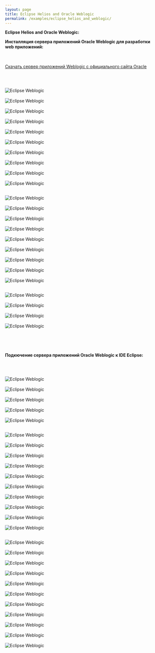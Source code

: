 ```yaml
---
layout: page
title: Eclipse Helios and Oracle Weblogic
permalink: /examples/eclipse_helios_and_weblogic/
---
```



<strong>Eclipse Helios and Oracle Weblogic:</strong>



<strong>Инсталляция сервера приложений Oracle Weblogic для разработки web приложений:</strong>


<br/><br/>
<a href="http://www.oracle.com/technetwork/middleware/fusion-middleware/downloads/index.html">Скачать сервер приложений Weblogic с официального сайта Oracle</a>

<br/><br/>

<img src="http://files.javadev.org/eclipse/eclipse_weblogic/eclipse_weblogic_01.png" border="0" alt="Eclipse Weblogic"><br/><br/>
<img src="http://files.javadev.org/eclipse/eclipse_weblogic/eclipse_weblogic_02.png" border="0" alt="Eclipse Weblogic"><br/><br/>
<img src="http://files.javadev.org/eclipse/eclipse_weblogic/eclipse_weblogic_03.png" border="0" alt="Eclipse Weblogic"><br/><br/>
<img src="http://files.javadev.org/eclipse/eclipse_weblogic/eclipse_weblogic_04.png" border="0" alt="Eclipse Weblogic"><br/><br/>
<img src="http://files.javadev.org/eclipse/eclipse_weblogic/eclipse_weblogic_05.png" border="0" alt="Eclipse Weblogic"><br/><br/>
<img src="http://files.javadev.org/eclipse/eclipse_weblogic/eclipse_weblogic_06.png" border="0" alt="Eclipse Weblogic"><br/><br/>
<img src="http://files.javadev.org/eclipse/eclipse_weblogic/eclipse_weblogic_07.png" border="0" alt="Eclipse Weblogic"><br/><br/>
<img src="http://files.javadev.org/eclipse/eclipse_weblogic/eclipse_weblogic_08.png" border="0" alt="Eclipse Weblogic"><br/><br/>
<img src="http://files.javadev.org/eclipse/eclipse_weblogic/eclipse_weblogic_09.png" border="0" alt="Eclipse Weblogic"><br/><br/>
<img src="http://files.javadev.org/eclipse/eclipse_weblogic/eclipse_weblogic_10.png" border="0" alt="Eclipse Weblogic"><br/><br/>

<img src="http://files.javadev.org/eclipse/eclipse_weblogic/eclipse_weblogic_11.png" border="0" alt="Eclipse Weblogic"><br/><br/>
<img src="http://files.javadev.org/eclipse/eclipse_weblogic/eclipse_weblogic_12.png" border="0" alt="Eclipse Weblogic"><br/><br/>
<img src="http://files.javadev.org/eclipse/eclipse_weblogic/eclipse_weblogic_13.png" border="0" alt="Eclipse Weblogic"><br/><br/>
<img src="http://files.javadev.org/eclipse/eclipse_weblogic/eclipse_weblogic_14.png" border="0" alt="Eclipse Weblogic"><br/><br/>
<img src="http://files.javadev.org/eclipse/eclipse_weblogic/eclipse_weblogic_15.png" border="0" alt="Eclipse Weblogic"><br/><br/>
<img src="http://files.javadev.org/eclipse/eclipse_weblogic/eclipse_weblogic_16.png" border="0" alt="Eclipse Weblogic"><br/><br/>
<img src="http://files.javadev.org/eclipse/eclipse_weblogic/eclipse_weblogic_17.png" border="0" alt="Eclipse Weblogic"><br/><br/>
<img src="http://files.javadev.org/eclipse/eclipse_weblogic/eclipse_weblogic_18.png" border="0" alt="Eclipse Weblogic"><br/><br/>
<img src="http://files.javadev.org/eclipse/eclipse_weblogic/eclipse_weblogic_19.png" border="0" alt="Eclipse Weblogic"><br/><br/>


<img src="http://files.javadev.org/eclipse/eclipse_weblogic/eclipse_weblogic_20.png" border="0" alt="Eclipse Weblogic"><br/><br/>
<img src="http://files.javadev.org/eclipse/eclipse_weblogic/eclipse_weblogic_21.png" border="0" alt="Eclipse Weblogic"><br/><br/>
<img src="http://files.javadev.org/eclipse/eclipse_weblogic/eclipse_weblogic_22.png" border="0" alt="Eclipse Weblogic"><br/><br/>
<img src="http://files.javadev.org/eclipse/eclipse_weblogic/eclipse_weblogic_24.png" border="0" alt="Eclipse Weblogic"><br/><br/>


<br/><br/>


<strong>Подкючение сервера приложений Oracle Weblogic к IDE Eclipse:</strong>


<br/><br/>


<img src="http://files.javadev.org/eclipse/eclipse_weblogic/eclipse_weblogic_25.png" border="0" alt="Eclipse Weblogic"><br/><br/>
<img src="http://files.javadev.org/eclipse/eclipse_weblogic/eclipse_weblogic_26.png" border="0" alt="Eclipse Weblogic"><br/><br/>
<img src="http://files.javadev.org/eclipse/eclipse_weblogic/eclipse_weblogic_27.png" border="0" alt="Eclipse Weblogic"><br/><br/>
<img src="http://files.javadev.org/eclipse/eclipse_weblogic/eclipse_weblogic_28.png" border="0" alt="Eclipse Weblogic"><br/><br/>
<img src="http://files.javadev.org/eclipse/eclipse_weblogic/eclipse_weblogic_29.png" border="0" alt="Eclipse Weblogic"><br/><br/>



<img src="http://files.javadev.org/eclipse/eclipse_weblogic/eclipse_weblogic_30.png" border="0" alt="Eclipse Weblogic"><br/><br/>
<img src="http://files.javadev.org/eclipse/eclipse_weblogic/eclipse_weblogic_31.png" border="0" alt="Eclipse Weblogic"><br/><br/>
<img src="http://files.javadev.org/eclipse/eclipse_weblogic/eclipse_weblogic_32.png" border="0" alt="Eclipse Weblogic"><br/><br/>
<img src="http://files.javadev.org/eclipse/eclipse_weblogic/eclipse_weblogic_33.png" border="0" alt="Eclipse Weblogic"><br/><br/>
<img src="http://files.javadev.org/eclipse/eclipse_weblogic/eclipse_weblogic_34.png" border="0" alt="Eclipse Weblogic"><br/><br/>
<img src="http://files.javadev.org/eclipse/eclipse_weblogic/eclipse_weblogic_35.png" border="0" alt="Eclipse Weblogic"><br/><br/>
<img src="http://files.javadev.org/eclipse/eclipse_weblogic/eclipse_weblogic_36.png" border="0" alt="Eclipse Weblogic"><br/><br/>
<img src="http://files.javadev.org/eclipse/eclipse_weblogic/eclipse_weblogic_37.png" border="0" alt="Eclipse Weblogic"><br/><br/>
<img src="http://files.javadev.org/eclipse/eclipse_weblogic/eclipse_weblogic_38.png" border="0" alt="Eclipse Weblogic"><br/><br/>
<img src="http://files.javadev.org/eclipse/eclipse_weblogic/eclipse_weblogic_39.png" border="0" alt="Eclipse Weblogic"><br/><br/>



<img src="http://files.javadev.org/eclipse/eclipse_weblogic/eclipse_weblogic_40.png" border="0" alt="Eclipse Weblogic"><br/><br/>
<img src="http://files.javadev.org/eclipse/eclipse_weblogic/eclipse_weblogic_41.png" border="0" alt="Eclipse Weblogic"><br/><br/>
<img src="http://files.javadev.org/eclipse/eclipse_weblogic/eclipse_weblogic_42.png" border="0" alt="Eclipse Weblogic"><br/><br/>
<img src="http://files.javadev.org/eclipse/eclipse_weblogic/eclipse_weblogic_43.png" border="0" alt="Eclipse Weblogic"><br/><br/>
<img src="http://files.javadev.org/eclipse/eclipse_weblogic/eclipse_weblogic_44.png" border="0" alt="Eclipse Weblogic"><br/><br/>
<img src="http://files.javadev.org/eclipse/eclipse_weblogic/eclipse_weblogic_45.png" border="0" alt="Eclipse Weblogic"><br/><br/>
<img src="http://files.javadev.org/eclipse/eclipse_weblogic/eclipse_weblogic_46.png" border="0" alt="Eclipse Weblogic"><br/><br/>
<img src="http://files.javadev.org/eclipse/eclipse_weblogic/eclipse_weblogic_47.png" border="0" alt="Eclipse Weblogic"><br/><br/>
<img src="http://files.javadev.org/eclipse/eclipse_weblogic/eclipse_weblogic_48.png" border="0" alt="Eclipse Weblogic"><br/><br/>
<img src="http://files.javadev.org/eclipse/eclipse_weblogic/eclipse_weblogic_49.png" border="0" alt="Eclipse Weblogic"><br/><br/>
<img src="http://files.javadev.org/eclipse/eclipse_weblogic/eclipse_weblogic_50.png" border="0" alt="Eclipse Weblogic"><br/><br/>
